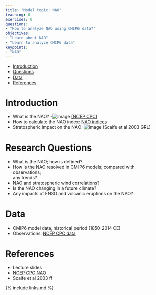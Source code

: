 ```yaml
---
title: "Model topic: NAO"
teaching: 0
exercises: 0
questions:
- "How to analyze NAO using CMIP6 data?"
objectives:
- "Learn about NAO"
- "Learn to analyze CMIP6 data"
keypoints:
- "NAO"
---
```



*   [Introduction](#introduction)
*   [Questions](#research-question-ideas)
*   [Data](#data)
*   [References](#references)


# Introduction
- What is the NAO?
-![image](https://user-images.githubusercontent.com/44640857/111969377-74be0780-8afa-11eb-8ce8-4e0a45d9147f.png) [(NCEP CPC)](https://www.cpc.ncep.noaa.gov/products/precip/CWlink/pna/JFM_season_nao_index.shtml)
- How to calculate the NAO index: [NAO indices](https://www.cpc.ncep.noaa.gov/products/precip/CWlink/daily_ao_index/history/method.shtml)
- Stratospheric impact on the NAO: ![image](https://user-images.githubusercontent.com/44640857/111969057-21e45000-8afa-11eb-8dc9-d39f98806c49.png) (Scaife et al 2003 GRL)


# Research Questions
- What is the NAO; how is defined?
- How is the NAO resolved in CMIP6 models; compared with observations;  
   any trends? 
- NAO and stratospheric wind correlations?
- Is the NAO changing in a future climate? 
- Any impacts of ENSO and volcanic eruptions on the NAO? 


# Data
- CMIP6 model data, historical period (1850-2014 CE)
- Observations: [NCEP CPC data](https://www.cpc.ncep.noaa.gov/products/precip/CWlink/pna/nao.shtml)


# References
- Lecture slides
- [NCEP CPC NAO](https://www.cpc.ncep.noaa.gov/products/precip/CWlink/pna/nao.shtml)
- Scaife et al 2003 ff


{% include links.md %}
